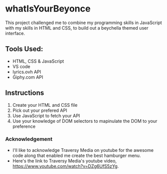 # whatIsYourBeyonce

This project challenged me to combine my programming skills in JavaScript with my skills in HTML and CSS, to build out a beychella themed user interface.

## Tools Used:

* HTML, CSS & JavaScript
* VS code
* lyrics.ovh API
* Giphy.com API

## Instructions

1. Create your HTML and CSS file
1. Pick out your prefered API
1. Use JavaScript to fetch your API
1. Use your knowledge of DOM selectors to mapinulate the DOM to your preference

### Acknowledgement

* I'll like to acknowledge Traversy Media on youtube for the awesome code along that enabled me create the best hamburger menu.
* Here's the link to Traversy Media's youtube video, https://www.youtube.com/watch?v=DZg6UfS5zYg.



